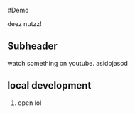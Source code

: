 #Demo 

deez nutzz!

## Subheader
watch something on youtube. asidojasod

## local development

1. open lol